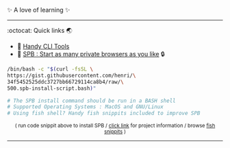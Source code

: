 ✨ A love of learning ✨

---

:octocat: Quick links :earth_asia: 
- :tropical_fish: [Handy CLI Tools](https://gist.github.com/henri/320ed121436c82a1cea0eabaabb1de06)
- :chestnut: [SPB : Start as many private browsers as you like](https://gist.github.com/henri/34f5452525ddc3727bb66729114ca8b4) :lock:
```bash
/bin/bash -c "$(curl -fsSL \
https://gist.githubusercontent.com/henri/\
34f5452525ddc3727bb66729114ca8b4/raw/\
500.spb-install-script.bash)"

# The SPB install command should be run in a BASH shell
# Supported Operating Systems : MacOS and GNU/Linux
# Using fish shell? Handy fish snippits included to improve SPB
```

<p align="center"> <sup> ( run code snippit above to install SPB / <a href="https://gist.github.com/henri/34f5452525ddc3727bb66729114ca8b4">click link</a> for project information / browse <a href="https://gist.github.com/henri/4f034f04b35c01e089e98350c902bda8">fish snippits</a> ) </sup> </p>


---
<!---
henri/henri is a ✨ special ✨ repository because its `README.md` (this file) appears on your GitHub profile.
You can click the Preview link to take a look at your changes.
--->
